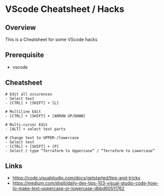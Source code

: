 # VScode Cheatsheet / Hacks

## Overview
This is a Cheatsheet for some VScode hacks

## Prerequisite
* vscode

## Cheatsheet
```
# Edit all occurences
- Select text
- [CTRL] + [SHIFT] + [L]

# Multiline Edit
- [CTRL] + [SHIFT] + [ARROW UP/DOWN]

# Multi-cursor Edit
- [ALT] + select text parts

# Change text to UPPER-/lowercase
- Select text 
- [CTRL] + [SHIFT] + [P] 
- Select / type “Terraform to Uppercase” / “Terraform to Lowercase” 

```




## Links
* https://code.visualstudio.com/docs/getstarted/tips-and-tricks
* https://medium.com/@qjli/daily-dev-tips-103-visual-studio-code-how-to-make-text-uppercase-or-lowercase-dbbd60511762